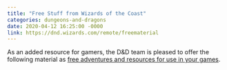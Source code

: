 ```yaml
---
title: "Free Stuff from Wizards of the Coast"
categories: dungeons-and-dragons
date: 2020-04-12 16:25:00 -0000
link: https://dnd.wizards.com/remote/freematerial
---
```

As an added resource for gamers, the D&D team is pleased to offer the following material as [free adventures and resources for use in your games](https://dnd.wizards.com/remote/freematerial).